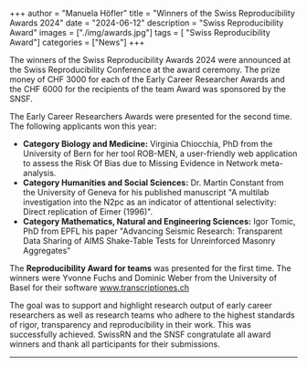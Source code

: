 +++
author = "Manuela Höfler"
title = "Winners of the Swiss Reproducibility Awards 2024"
date = "2024-06-12"
description = "Swiss Reproducibility Award"
images  = ["./img/awards.jpg"]
tags = [ "Swiss Reproducibility Award"]
categories = ["News"]
+++

The winners of the Swiss Reproducibility Awards 2024 were announced at the Swiss Reproducibility Conference at the award ceremony. The prize money of CHF 3000 for each of the Early Career Researcher Awards and the CHF 6000 for the recipients of the team Award was sponsored by the SNSF.

The Early Career Researchers Awards were presented for the second time. The following applicants won this year:

 - **Category Biology and Medicine:** Virginia Chiocchia, PhD from the University of Bern for her tool ROB-MEN, a user-friendly web application to assess the Risk Of Bias due to Missing Evidence in Network meta-analysis.
 - **Category Humanities and Social Sciences:** Dr. Martin Constant from the University of Geneva for his published manuscript "A multilab investigation into the N2pc as an indicator of attentional selectivity: Direct replication of Eimer (1996)".
 - **Category Mathematics, Natural and Engineering Sciences:** Igor Tomic, PhD from EPFL his paper "Advancing Seismic Research: Transparent Data Sharing of AIMS Shake-Table Tests for Unreinforced Masonry Aggregates"
 
The **Reproducibility Award for teams** was presented for the first time.
The winners were Yvonne Fuchs and Dominic Weber from the University of Basel for their software www.transcriptiones.ch
 
The goal was to support and highlight research output of early career researchers as well as research teams who adhere to the highest standards of rigor, transparency and reproducibility in their work. This was successfully achieved. SwissRN and the SNSF congratulate all award winners and thank all participants for their submissions.

---
